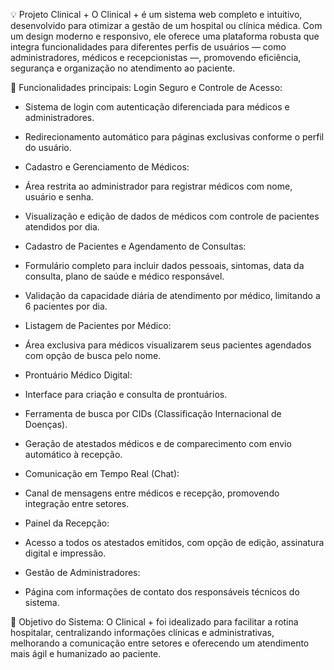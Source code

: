 💡 Projeto Clinical +
O Clinical + é um sistema web completo e intuitivo, desenvolvido para otimizar a gestão de um hospital ou clínica médica. Com um design moderno e responsivo, ele oferece uma plataforma robusta que integra funcionalidades para diferentes perfis de usuários — como administradores, médicos e recepcionistas —, promovendo eficiência, segurança e organização no atendimento ao paciente.

🔧 Funcionalidades principais:
Login Seguro e Controle de Acesso:

- Sistema de login com autenticação diferenciada para médicos e administradores.

- Redirecionamento automático para páginas exclusivas conforme o perfil do usuário.

- Cadastro e Gerenciamento de Médicos:

- Área restrita ao administrador para registrar médicos com nome, usuário e senha.

- Visualização e edição de dados de médicos com controle de pacientes atendidos por dia.

- Cadastro de Pacientes e Agendamento de Consultas:

- Formulário completo para incluir dados pessoais, sintomas, data da consulta, plano de saúde e médico responsável.

- Validação da capacidade diária de atendimento por médico, limitando a 6 pacientes por dia.

- Listagem de Pacientes por Médico:

- Área exclusiva para médicos visualizarem seus pacientes agendados com opção de busca pelo nome.

- Prontuário Médico Digital:

- Interface para criação e consulta de prontuários.

- Ferramenta de busca por CIDs (Classificação Internacional de Doenças).

- Geração de atestados médicos e de comparecimento com envio automático à recepção.

- Comunicação em Tempo Real (Chat):

- Canal de mensagens entre médicos e recepção, promovendo integração entre setores.

- Painel da Recepção:

- Acesso a todos os atestados emitidos, com opção de edição, assinatura digital e impressão.

- Gestão de Administradores:

- Página com informações de contato dos responsáveis técnicos do sistema.

🎯 Objetivo do Sistema:
O Clinical + foi idealizado para facilitar a rotina hospitalar, centralizando informações clínicas e administrativas, melhorando a comunicação entre setores e oferecendo um atendimento mais ágil e humanizado ao paciente.
